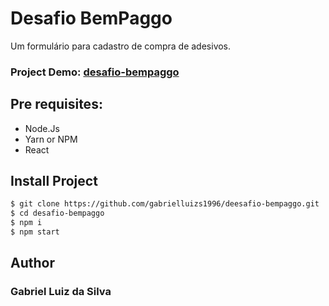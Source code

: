 # Desafio BemPaggo
Um formulário para cadastro de compra de adesivos.

### Project Demo: [desafio-bempaggo](https://deesafio-bempaggo.vercel.app/)

## Pre requisites:
* Node.Js
* Yarn or NPM
* React

## Install Project
```sh
$ git clone https://github.com/gabrielluizs1996/deesafio-bempaggo.git
$ cd desafio-bempaggo
$ npm i
$ npm start
```
## Author
### Gabriel Luiz da Silva
